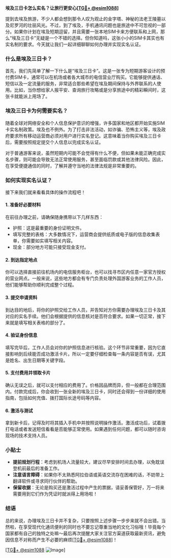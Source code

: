 **埃及三日卡怎么实名？让旅行更安心[[TG💪+ @esim1088](https://t.me/s/esim1088)]**

提到去埃及旅游，不少人都会想到那令人叹为观止的金字塔、神秘的法老王陵墓以及尼罗河的壮丽风光。不过，到了埃及，手机通讯问题也是旅途中不可忽视的一部分。如果你计划在埃及短期逗留，并且需要一张本地SIM卡来方便联系和上网，那么“埃及三日卡”无疑是一个不错的选择。但你知道吗，这张小小的SIM卡其实也有实名制的要求。今天就让我们一起详细聊聊如何办理并实现实名认证。

### 什么是埃及三日卡？

首先，我们先简单了解一下什么是“埃及三日卡”。这是一张专为短期游客设计的预付费SIM卡，通常可以在机场或者各大城市的电信营业厅购买。它能够提供通话、短信以及一定流量的服务，非常适合那些希望在埃及期间保持与外界联系的人使用。比如，当你想给家人报平安、查询旅行攻略或是分享旅途中的精彩瞬间时，这张卡就能派上用场了。

### 埃及三日卡为何需要实名？

随着全球对网络安全和个人信息保护意识的增强，许多国家和地区都开始实施SIM卡实名制政策。埃及也不例外。为了打击非法活动，如诈骗、恐怖主义等，埃及政府要求所有移动运营商必须对用户进行实名登记。这意味着当你购买埃及三日卡后，需要按照规定提交个人信息以完成实名认证。

对于普通游客来说，虽然短期内可能不会觉得有什么不便，但如果未能正确完成实名步骤，则可能会导致无法正常使用服务，甚至面临罚款或其他法律风险。因此，在享受便捷通信的同时，了解并遵守当地的法律法规是非常重要的。

### 如何实现实名认证？

接下来我们就来看看具体的操作流程吧！

#### 1. 准备好必要材料

在前往办理之前，请确保随身携带以下几样东西：
- 护照：这是最重要的身份证明文件。
- 填写完整的表格：大多数情况下，运营商会提供纸质或电子版的信息收集表单，你需要如实填写相关内容。
- 现金：部分地方可能只接受现金支付。

#### 2. 到达指定地点

你可以选择直接前往机场内的电信服务柜台，也可以找寻市区内任意一家官方授权的营业网点。一般来说，这些地方都会有专门负责处理外国游客业务的工作人员，他们能够帮助你顺利完成整个过程。

#### 3. 提交申请资料

到达目的地后，将你的护照交给工作人员，并告知对方你需要办理埃及三日卡及其对应的实名手续。他们会根据提供的信息核对是否符合要求。如果一切正常，接下来就是填写相关表格的部分了。

#### 4. 验证身份信息

填写完毕后，工作人员会对你的护照信息进行核验。这个环节非常重要，因为它直接影响到后续能否成功激活卡片。所以一定要仔细检查每一条内容是否有误，尤其是姓名、出生日期等关键字段。

#### 5. 支付费用并领取卡片

确认无误之后，就可以支付相应的费用了。价格因品牌而异，但一般都在合理范围内。付款完成后，你会收到一张全新的埃及三日卡，同时还会得到一份详细的使用指南，包括如何充值、拨打国际长途号码等内容。

#### 6. 激活与测试

拿到新卡后，记得及时将其插入手机中并按照说明操作激活。激活成功后，试着拨打电话或者发送短信看看是否能够正常使用。如果遇到任何问题，都可以随时咨询现场的技术支持人员。

### 小贴士

- **提前规划行程**：考虑到机场人流量较大，建议尽早安排时间去办理，以免耽误登机前最后的准备工作。
- **注意语言障碍**：如果你不太熟悉阿拉伯语或英语交流存在困难的话，不妨带上翻译软件或寻求同行伙伴的帮助。
- **保留收据**：无论是购买还是激活过程中产生的票据，请妥善保管好，万一将来需要用到它们作为凭证时就派得上用场啦！

### 结语

总的来说，办理埃及三日卡并不复杂，只要按照上述步骤一步步来就不会出错。当然啦，在享受现代化通讯便利的同时也不要忘记尊重当地的文化习俗哦！毕竟每个国家都有自己的独特之处嘛～最后再次提醒大家关注官方渠道获取最新资讯，避免因信息不对称而产生不必要的麻烦[[TG💪+ @esim1088](https://t.me/s/esim1088)]！

[[TG💪+ @esim1088](https://t.me/s/esim1088) ![Image](https://i.postimg.cc/4NQfJmqS/Snipaste-2025-05-13-00-14-12.png)]
